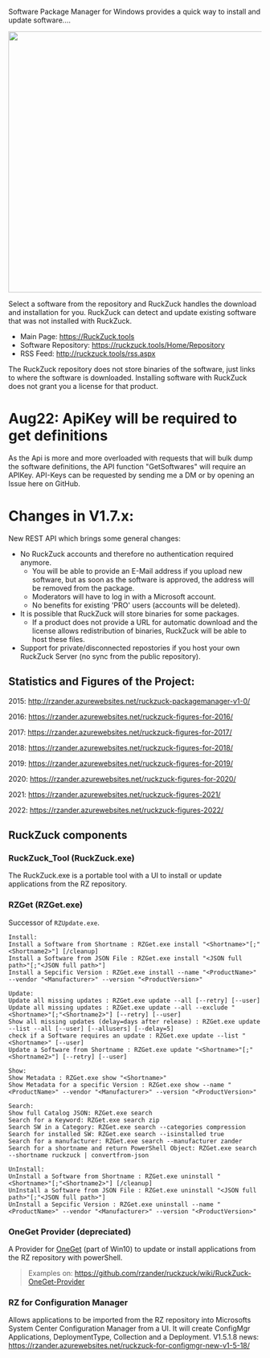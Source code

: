 Software Package Manager for Windows provides a quick way to install and update software....

<img src="https://cloud.githubusercontent.com/assets/11909453/24813479/7340c22a-1bce-11e7-8df7-a0d8236775df.png" width="520">


Select a software from the repository and RuckZuck handles the download and installation for you.
 RuckZuck can detect and update existing software that was not installed with RuckZuck. 

 * Main Page: https://RuckZuck.tools
 * Software Repository: https://ruckzuck.tools/Home/Repository
 * RSS Feed: http://ruckzuck.tools/rss.aspx

 The RuckZuck repository does not store binaries of the software, just links to where the software is downloaded. Installing software with RuckZuck does not grant you a license for that product.

# Aug22: ApiKey will be required to get definitions
As the Api is more and more overloaded with requests that will bulk dump the software definitions, the API function "GetSoftwares" will require an APIKey. API-Keys can be requested by sending me a DM or by opening an Issue here on GitHub.

# Changes in V1.7.x:

New REST API which brings some general changes:
* No RuckZuck accounts and therefore no authentication required anymore. 
  * You will be able to provide an E-Mail address if you upload new software, but as soon as the software is approved, the address will be removed from the package.
  * Moderators will have to log in with a Microsoft account.
  * No benefits for existing 'PRO' users (accounts will be deleted).
* It is possible that RuckZuck will store binaries for some packages.
  * If a product does not provide a URL for automatic download and the license allows redistribution of binaries, RuckZuck will be able to host these files.
* Support for private/disconnected repostories if you host your own RuckZuck Server (no sync from the public repository).

## Statistics and Figures of the Project: 

2015:  http://rzander.azurewebsites.net/ruckzuck-packagemanager-v1-0/ 

2016:  https://rzander.azurewebsites.net/ruckzuck-figures-for-2016/ 

2017:  https://rzander.azurewebsites.net/ruckzuck-figures-for-2017/

2018:  https://rzander.azurewebsites.net/ruckzuck-figures-for-2018/

2019: https://rzander.azurewebsites.net/ruckzuck-figures-for-2019/

2020: https://rzander.azurewebsites.net/ruckzuck-figures-for-2020/

2021: https://rzander.azurewebsites.net/ruckzuck-figures-2021/

2022: https://rzander.azurewebsites.net/ruckzuck-figures-2022/

## RuckZuck components
### RuckZuck_Tool (RuckZuck.exe)
The RuckZuck.exe is a portable tool with a UI to install or update applications from the RZ repository.

### RZGet (RZGet.exe)
Successor of `RZUpdate.exe`.
```
Install:
Install a Software from Shortname : RZGet.exe install "<Shortname>"[;"<Shortname2>"] [/cleanup]
Install a Software from JSON File : RZGet.exe install "<JSON full path>"[;"<JSON full path>"]
Install a Sepcific Version : RZGet.exe install --name "<ProductName>" --vendor "<Manufacturer>" --version "<ProductVersion>"

Update:
Update all missing updates : RZGet.exe update --all [--retry] [--user]
Update all missing updates : RZGet.exe update --all --exclude "<Shortname>"[;"<Shortname2>"] [--retry] [--user]
Show all missing updates (delay=days after release) : RZGet.exe update --list --all [--user] [--allusers] [--delay=5]
check if a Software requires an update : RZGet.exe update --list "<Shortname>" [--user]
Update a Software from Shortname : RZGet.exe update "<Shortname>"[;"<Shortname2>"] [--retry] [--user]

Show:
Show Metadata : RZGet.exe show "<Shortname>"
Show Metadata for a specific Version : RZGet.exe show --name "<ProductName>" --vendor "<Manufacturer>" --version "<ProductVersion>"

Search:
Show full Catalog JSON: RZGet.exe search
Search for a Keyword: RZGet.exe search zip
Search SW in a Category: RZGet.exe search --categories compression
Search for installed SW: RZGet.exe search --isinstalled true
Search for a manufacturer: RZGet.exe search --manufacturer zander
Search for a shortname and return PowerShell Object: RZGet.exe search --shortname ruckzuck | convertfrom-json

UnInstall:
UnInstall a Software from Shortname : RZGet.exe uninstall "<Shortname>"[;"<Shortname2>"] [/cleanup]
UnInstall a Software from JSON File : RZGet.exe uninstall "<JSON full path>"[;"<JSON full path>"]
UnInstall a Sepcific Version : RZGet.exe uninstall --name "<ProductName>" --vendor "<Manufacturer>" --version "<ProductVersion>"
```

### OneGet Provider (depreciated)
A Provider for [OneGet](https://github.com/OneGet/oneget) (part of Win10) to update or install applications from the RZ repository with powerShell.

> Examples on: https://github.com/rzander/ruckzuck/wiki/RuckZuck-OneGet-Provider

### RZ for Configuration Manager
Allows applications to be imported from the RZ repository into Microsofts System Center Configuration Manager from a UI. It will create ConfigMgr Applications, DeploymentType, Collection and a Deployment. V1.5.1.8 news: https://rzander.azurewebsites.net/ruckzuck-for-configmgr-new-v1-5-18/


